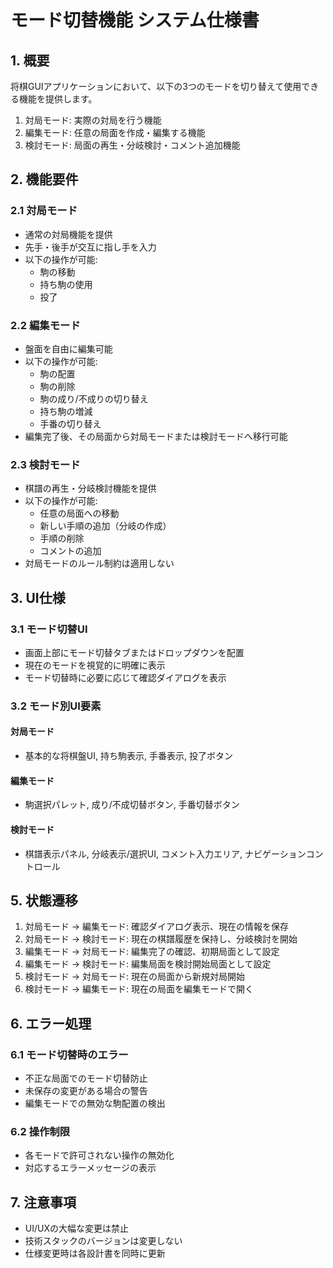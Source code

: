 # モード切替機能 システム仕様書

## 1. 概要
将棋GUIアプリケーションにおいて、以下の3つのモードを切り替えて使用できる機能を提供します。
1. 対局モード: 実際の対局を行う機能
2. 編集モード: 任意の局面を作成・編集する機能
3. 検討モード: 局面の再生・分岐検討・コメント追加機能

## 2. 機能要件

### 2.1 対局モード
- 通常の対局機能を提供
- 先手・後手が交互に指し手を入力
- 以下の操作が可能:
  - 駒の移動
  - 持ち駒の使用
  - 投了

### 2.2 編集モード
- 盤面を自由に編集可能
- 以下の操作が可能:
  - 駒の配置
  - 駒の削除
  - 駒の成り/不成りの切り替え
  - 持ち駒の増減
  - 手番の切り替え
- 編集完了後、その局面から対局モードまたは検討モードへ移行可能

### 2.3 検討モード
- 棋譜の再生・分岐検討機能を提供
- 以下の操作が可能:
  - 任意の局面への移動
  - 新しい手順の追加（分岐の作成）
  - 手順の削除
  - コメントの追加
- 対局モードのルール制約は適用しない

## 3. UI仕様

### 3.1 モード切替UI
- 画面上部にモード切替タブまたはドロップダウンを配置
- 現在のモードを視覚的に明確に表示
- モード切替時に必要に応じて確認ダイアログを表示

### 3.2 モード別UI要素

#### 対局モード
- 基本的な将棋盤UI, 持ち駒表示, 手番表示, 投了ボタン

#### 編集モード
- 駒選択パレット, 成り/不成切替ボタン, 手番切替ボタン

#### 検討モード
- 棋譜表示パネル, 分岐表示/選択UI, コメント入力エリア, ナビゲーションコントロール

## 5. 状態遷移

1. 対局モード → 編集モード: 確認ダイアログ表示、現在の情報を保存
2. 対局モード → 検討モード: 現在の棋譜履歴を保持し、分岐検討を開始
3. 編集モード → 対局モード: 編集完了の確認、初期局面として設定
4. 編集モード → 検討モード: 編集局面を検討開始局面として設定
5. 検討モード → 対局モード: 現在の局面から新規対局開始
6. 検討モード → 編集モード: 現在の局面を編集モードで開く

## 6. エラー処理

### 6.1 モード切替時のエラー
- 不正な局面でのモード切替防止
- 未保存の変更がある場合の警告
- 編集モードでの無効な駒配置の検出

### 6.2 操作制限
- 各モードで許可されない操作の無効化
- 対応するエラーメッセージの表示

## 7. 注意事項
- UI/UXの大幅な変更は禁止
- 技術スタックのバージョンは変更しない
- 仕様変更時は各設計書を同時に更新 